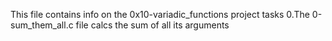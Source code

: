 This file contains info on the 0x10-variadic_functions project tasks
0.The 0-sum_them_all.c file calcs the sum of all its arguments
